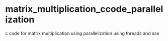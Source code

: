 # matrix_multiplication_ccode_parallelization
c code for matrix multiplication using parallelization using threads and sse 
